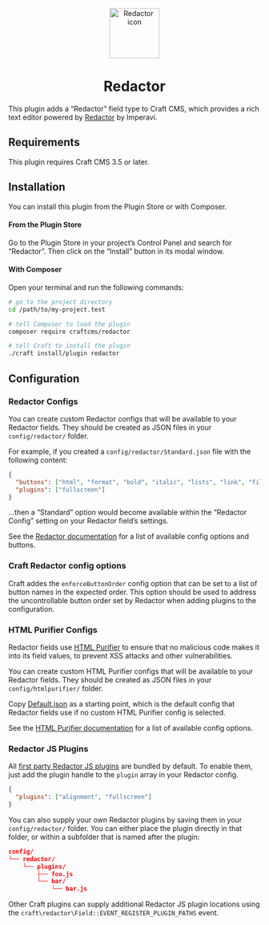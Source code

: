 <p align="center"><img src="./src/icon.svg" width="100" height="100" alt="Redactor icon"></p>

<h1 align="center">Redactor</h1>

This plugin adds a “Redactor” field type to Craft CMS, which provides a rich text editor powered by [Redactor](https://imperavi.com/redactor/) by Imperavi.

## Requirements

This plugin requires Craft CMS 3.5 or later.

## Installation

You can install this plugin from the Plugin Store or with Composer.

#### From the Plugin Store

Go to the Plugin Store in your project’s Control Panel and search for “Redactor”. Then click on the “Install” button in its modal window.

#### With Composer

Open your terminal and run the following commands:

```bash
# go to the project directory
cd /path/to/my-project.test

# tell Composer to load the plugin
composer require craftcms/redactor

# tell Craft to install the plugin
./craft install/plugin redactor
```

## Configuration

### Redactor Configs

You can create custom Redactor configs that will be available to your Redactor fields. They should be created as JSON files in your `config/redactor/` folder.

For example, if you created a `config/redactor/Standard.json` file with the following content:

```json
{
  "buttons": ["html", "format", "bold", "italic", "lists", "link", "file"],
  "plugins": ["fullscreen"]
}
```

…then a “Standard” option would become available within the “Redactor Config” setting on your Redactor field’s settings.

See the [Redactor documentation](https://imperavi.com/redactor/docs/settings/) for a list of available config options and buttons.

### Craft Redactor config options

Craft addes the `enforceButtonOrder` config option that can be set to a list of button names in the expected order. This option should be used to address the uncontrollable button order set by Redactor when adding plugins to the configuration.

### HTML Purifier Configs

Redactor fields use [HTML Purifier](http://htmlpurifier.org) to ensure that no malicious code makes it into its field values, to prevent XSS attacks and other vulnerabilities.

You can create custom HTML Purifier configs that will be available to your Redactor fields. They should be created as JSON files in your `config/htmlpurifier/` folder.

Copy [Default.json](https://github.com/craftcms/craft/blob/master/config/htmlpurifier/Default.json) as a starting point, which is the default config that Redactor fields use if no custom HTML Purifier config is selected.

See the [HTML Purifier documentation](http://htmlpurifier.org/live/configdoc/plain.html) for a list of available config options.

### Redactor JS Plugins

All [first party Redactor JS plugins](https://imperavi.com/redactor/plugins/) are bundled by default. To enable them, just add the plugin handle to the `plugin` array in your Redactor config.

```json
{
  "plugins": ["alignment", "fullscreen"]
}
```

You can also supply your own Redactor plugins by saving them in your `config/redactor/` folder. You can either place the plugin directly in that folder, or within a subfolder that is named after the plugin:

```json
config/
└── redactor/
    └── plugins/
        ├── foo.js 
        └── bar/
            └── bar.js
```

Other Craft plugins can supply additional Redactor JS plugin locations using the `craft\redactor\Field::EVENT_REGISTER_PLUGIN_PATHS` event.
